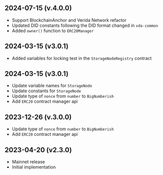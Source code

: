 2024-07-15 (v.4.0.0)
-------------------

- Support BlockchainAnchor and Verida Network refactor
- Updated DID constants following the DID format changed in `vda-common`
- Added `owner()` function to `ERC20Manager`


2024-03-15 (v3.0.1)
-------------------
- Added variables for locking test in the `StorageNodeRegistry` contract

2024-03-15 (v3.0.1)
-------------------
- Update variable names for `StorageNode`
- Update constants for `StorageNode`
- Update type of `nonce` from `number` to `BigNumberish`
- Add `ERC20` contract manager api

2023-12-26 (v.3.0.0)
-------------------
- Update type of `nonce` from `number` to `BigNumberish`
- Add `ERC20` contract manager api


2023-04-20 (v2.3.0)
-------------------
- Mainnet release
- Initial implementation
